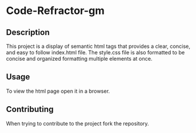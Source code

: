 # Code-Refractor-gm

## Description

This project is a display of semantic html tags that provides a clear, concise, and easy to follow index.html file.  The style.css file is also formatted to be concise and organized formatting multiple elements at once.

## Usage

To view the html page open it in a browser.

## Contributing

When trying to contribute to the project fork the repository.